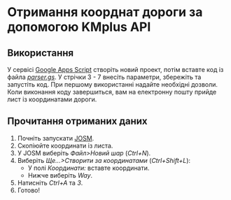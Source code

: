 # Отримання коорднат дороги за допомогою KMplus API
## Використання
У сервісі [Google Apps Script](https://script.google.com/home) створіть новий проект, потім вставте код із файла *[parser.gs](https://github.com/hahaslav/KMplus-road-parser/blob/main/parser.gs)*. У стрічки 3 - 7 внесіть параметри, збережіть та запустіть код. При першому використанні надайте необхідні дозволи. Коли виконання коду завершиться, вам на електронну пошту прийде лист із координатами дороги.
## Прочитання отриманих даних
1. Почніть запускати [JOSM](https://josm.openstreetmap.de).
2. Скопіюйте координати із листа.
3. У JOSM виберіть *Файл>Новий шар* (*Ctrl+N*).
4. Виберіть *Ще...>Створити за координатами* (*Ctrl+Shift+L*):
    * У полі *Координати:* вставте координати.
    * Нижче виберіть *Way*.
5. Натисніть *Ctrl+A* та *3*.
6. Готово!
